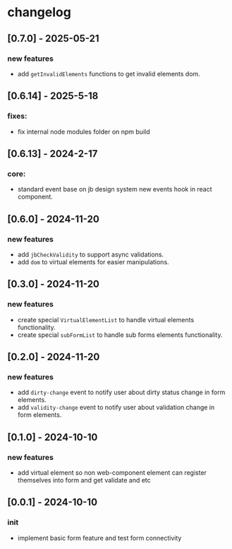 # changelog

## [0.7.0] - 2025-05-21
### new features
- add `getInvalidElements` functions to get invalid elements dom.

## [0.6.14] - 2025-5-18
### fixes:
- fix internal node modules folder on npm build


## [0.6.13] - 2024-2-17
### core:
- standard event base on jb design system new events hook in react component.

## [0.6.0] - 2024-11-20
### new features
- add `jbCheckValidity` to support async validations.   
- add `dom` to virtual elements for easier manipulations.   

## [0.3.0] - 2024-11-20
### new features
- create special `VirtualElementList` to handle virtual elements functionality.   
- create special `subFormList` to handle sub forms elements functionality.   

## [0.2.0] - 2024-11-20
### new features
- add `dirty-change` event to notify user about dirty status change in form elements.   
- add `validity-change` event to notify user about validation change in form elements.   

## [0.1.0] - 2024-10-10
### new features
- add virtual element so non web-component element can register themselves into form and get validate and etc  

## [0.0.1] - 2024-10-10
### init
- implement basic form feature and test form connectivity 

